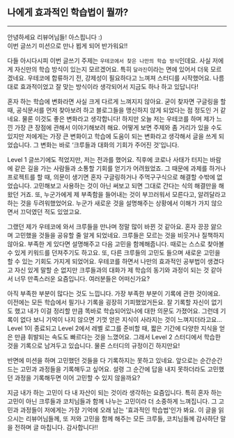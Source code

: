 ## 나에게 효과적인 학습법이 뭘까?

---

안녕하세요 리뷰어님들! 아스핍니다 :)<br>
이번 글쓰기 미션으로 만나 뵙게 되어 반가워요!!

다들 아시다시피 이번 글쓰기 주제는 `우테코에서 찾은 나만의 학습 방식`인데요. 사실 저에게 자신만의 학습 방식이 있는지 모르겠어요. 특히 `달라진`이라는 면에 있어서 더욱 모르겠네요. 
우테코에 합류하기 전, 강제성이 필요하다고 느껴져 스터디를 시작했어요. 나름대로 효과적이었고 잘 맞는 방식이라 생각되어서 지금도 하나 하고 있답니다!

혼자 하는 학습에 변화라면 사실 크게 다르게 느껴지지 않아요. 굳이 찾자면 구글링을 할 때, 공식문서를 먼저 찾아보려 하고 블로그들을 맹신하지 않게 되었다는 점 정도인 거 같네요. 물론 이것도 좋은 변화라고
생각합니다! 하지만 오늘 저는 우테코를 하며 제가 느낀 가장 큰 장점에 관해서 이야기해보려 해요. 어떻게 보면 주제와 좀 거리가 있을 수도 있지만 저에게는 가장 큰 변화이고 학습에 도움이 되는 변화라고 생각해서 글을 쓰게 되었습니다. 그 변화는 바로 ‘크루들과 대화의 기회가 주어진 것’입니다.

Level 1 글쓰기에도 적었지만, 저는 전과를 했어요. 직후에 코로나 사태가 터지는 바람에 같은 길을 가는 사람들과 소통할 기회를 얻기가 어려웠었죠. 그 때문에 과제를 하거나 프로젝트를 할 때, 의문이 생기면 혼자 구글링하거나 주먹구구식으로 해결할 수밖에 없었습니다. 고민해보고 사용하는 것이 아닌 써보고 되면 그대로 간다는 식의 해결만을 해왔던 거죠. 또, 누군가에게 제 부족함을 들어내는 것이 부끄러워서 모른다고, 알려달라고 하는 것을 두려워했었어요. 누군가 새로운 것을 설명해주는 상황에서 이해가 가지 않으면서 끄덕였던 적도 있었고요. 

그랬던 제가 우테코에 와서 크루들을 만나며 정말 많이 바뀐 것 같아요. 혼자 끙끙 앓으며 고민했을 것들을 공유할 줄 알게 되었네요. 크루들은 모르는 것을 비웃거나 질책하지 않아요. 부족한 게 있다면 설명해주고 다음 고민을 함께해줍니다. 때로는 스스로 찾아볼 수 있게 키워드를 던져주기도 하고요. 또, 다른 크루들의 고민도 들으며 새로운 고민을 할 수 있는 기회도 가지게 되었어요. 우테코를 하면서 나만의 효과적인 공부법이 생겼다고 자신 있게 말할 순 없지만 크루들과의 대화가 제 학습의 동기와 과정이 되는 것 같아서 너무 만족스러운 요즘입니다. 여러분들은 어떠신가요?

아직 부족한 부분이 많다는 것도 느낍니다. 가장 부족한 부분이 기록에 관한 것이에요. 이전에는 모든 학습에서 필기나 기록을 굉장히 기피했었거든요. 잘 기록할 자신이 없기도 했고 내가 이걸 정리할 만큼 똑바로 학습되어있나에 대한 의문도 가졌어요. 그런데 기록이 없다 보니 기억이 나지 않으면 기껏 얻은 지식이 사라지는 것이 느껴지더라고요… Level 1이 종료되고 Level 2에서 레벨 로그를 준비할 때, 짧은 기간에 다양한 지식을 얻은 만큼 휘발되는 속도도 빠르다는 것을 느꼈어요. 그래서 Level 2 스터디에서 학습한 것을 기록으로 남겨두고 있습니다. 물론 스터디의 규정이긴 하지만요!

반면에 미션을 하며 고민했던 것들을 다 기록하지는 못하고 있네요. 앞으로는 순간순간 드는 고민과 과정들을 기록해두고 싶어요. 설령 그 순간에 답을 내지 못하더라도 고민했던 과정을 기록해두면 이어 고민할 수 있지 않을까요?

지금 내가 하는 고민이 다 내 자산이 되는 것이라 생각하는 요즘입니다. 특히 혼자 하는 고민이 아닌 크루들과 코치님들과 함께 나누는 고민이라 더 소중하게 느껴집니다. 그 고민과 과정들이 저에게는 가장 기억에 오래 남는 '효과적인 학습법'인가 봐요. 이 글을 읽으시는 리뷰어님들께, 또 저와 고민을 함께 해주는 모든 크루들, 코치님들께 감사하단 말을 전하며 글 마칩니다. 감사합니다!!
